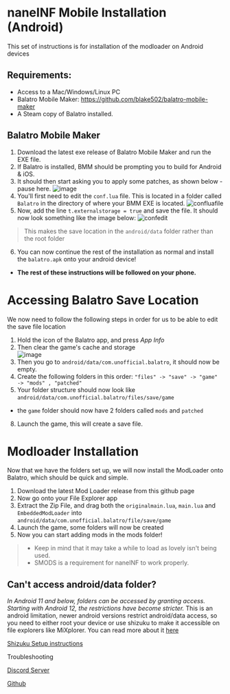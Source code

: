 # naneINF Mobile Installation (Android)
This set of instructions is for installation of the modloader on Android devices

## Requirements:
* Access to a Mac/Windows/Linux PC
* Balatro Mobile Maker: https://github.com/blake502/balatro-mobile-maker
* A Steam copy of Balatro installed.

## Balatro Mobile Maker
1. Download the latest exe release of Balatro Mobile Maker and run the EXE file.
2. If Balatro is installed, BMM should be prompting you to build for Android & iOS.
3. It should then start asking you to apply some patches, as shown below - pause here.
![image](https://github.com/user-attachments/assets/f749c390-f743-45be-abdc-08306951dab7)
4. You'll first need to edit the `conf.lua` file. This is located in a folder called `Balatro` in the directory of where your BMM EXE is located.
![confluafile](https://github.com/user-attachments/assets/07606796-b4ac-4747-8c38-54db2e898bd0)
5. Now, add the line `t.externalstorage = true` and save the file. It should now look something like the image below:
 ![confedit](https://github.com/user-attachments/assets/fed150ef-855e-4cec-9f82-d67edd314312)
> This makes the save location in the `android/data` folder rather than the root folder
6. You can now continue the rest of the installation as normal and install the `balatro.apk` onto your android device!

* **The rest of these instructions will be followed on your phone.**
# Accessing Balatro Save Location
We now need to follow the following steps in order for us to be able to edit the save file location
1. Hold the icon of the Balatro app, and press *App Info*
2. Then clear the game's cache and storage </br>
![image](https://github.com/user-attachments/assets/0c14031d-8d98-421a-8d6e-920dda21c0a2)
3. Then you go to `android/data/com.unofficial.balatro`, it should now be empty.
4. Create the following folders in this order:
   `"files" -> "save" -> "game"
     -> "mods" , "patched"`
6. Your folder structure should now look like `android/data/com.unofficial.balatro/files/save/game`
 * the `game` folder should now have 2 folders called `mods` and `patched`
8. Launch the game, this will create a save file.


# Modloader Installation
Now that we have the folders set up, we will now install the ModLoader onto Balatro, which should be quick and simple.
1. Download the latest Mod Loader release from this github page
2. Now go onto your File Explorer app
3. Extract the Zip File, and drag both the `originalmain.lua`, `main.lua` and `EmbeddedModLoader` into `android/data/com.unofficial.balatro/file/save/game` 
4. Launch the game, some folders will now be created
5. Now you can start adding mods in the mods folder!

> * Keep in mind that it may take a while to load as lovely isn't being used.
> * SMODS is a requirement for naneINF to work properly.
  
## Can't access android/data folder?
*In Android 11 and below, folders can be accessed by granting access. Starting with Android 12, the restrictions have become stricter.*
This is an android limitation, newer android versions restrict android/data access, so you need to either root your device or use shizuku to make it accessible on file explorers like MiXplorer.
You can read more about it [here](https://zdevs.ru/en/za/android_data_obb.html)

[Shizuku Setup instructions](https://shizuku.rikka.app/guide/setup/)

Troubleshooting

[Discord Server](https://discord.gg/2pjsG3u2wm)

[Github](https://github.com/3XPLwastaken/naneINF-Balatro-Modloader)
